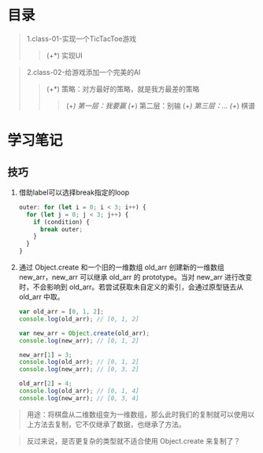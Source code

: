 # 目录
> 1.class-01-实现一个TicTacToe游戏
>> (+*) 实现UI


> 2.class-02-给游戏添加一个完美的AI
>> (+*) 策略：对方最好的策略，就是我方最差的策略
>>> (+*) 第一层：我要赢
>>> (+*) 第二层：别输
>>> (+*) 第三层：...
>>> (+*) 棋谱

# 学习笔记
## 技巧

1. 借助label可以选择break指定的loop

   ```javascript
   outer: for (let i = 0; i < 3; i++) {
     for (let j = 0; j < 3; j++) {
       if (condition) {
         break outer;
       }
     }
   }
   ```


2. 通过 Object.create 和一个旧的一维数组 old_arr 创建新的一维数组 new_arr，new_arr 可以继承 old_arr 的 prototype。当对 new_arr 进行改变时，不会影响到 old_arr。若尝试获取未自定义的索引，会通过原型链去从 old_arr 中取。

   ```javascript
   var old_arr = [0, 1, 2];
   console.log(old_arr); // [0, 1, 2]
   
   var new_arr = Object.create(old_arr);
   console.log(new_arr); // [0, 1, 2]
   
   new_arr[1] = 3;
   console.log(old_arr); // [0, 1, 2]
   console.log(new_arr); // [0, 3, 2]
   
   old_arr[2] = 4;
   console.log(old_arr); // [0, 1, 4]
   console.log(new_arr); // [0, 3, 4]
   ```
> 用途：将棋盘从二维数组变为一维数组，那么此时我们的复制就可以使用以上方法去复制，它不仅继承了数据，也继承了方法。

> 反过来说，是否更复杂的类型就不适合使用 Object.create 来复制了？